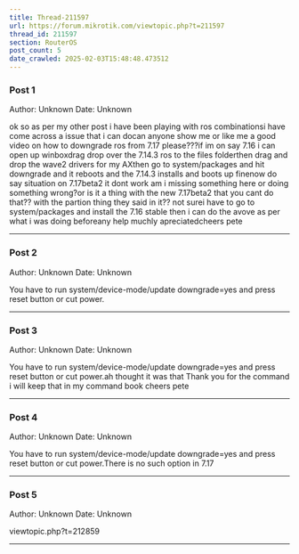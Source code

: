 ```yaml
---
title: Thread-211597
url: https://forum.mikrotik.com/viewtopic.php?t=211597
thread_id: 211597
section: RouterOS
post_count: 5
date_crawled: 2025-02-03T15:48:48.473512
---
```


### Post 1
Author: Unknown
Date: Unknown

ok so as per my other post i have been playing with ros combinationsi have come across a issue that i can docan anyone show me or like me a good video on how to downgrade ros from 7.17 please???if im on say 7.16 i can open up winboxdrag drop over the 7.14.3 ros to the files folderthen drag and drop the wave2 drivers for my AXthen go to system/packages and hit downgrade and it reboots and the 7.14.3 installs and boots up finenow do say situation on 7.17beta2 it dont work am i missing something here or doing something wrong?or is it a thing with the new 7.17beta2 that you cant do that?? with the partion thing they said in it?? not surei have to go to system/packages and install the 7.16 stable then i can do the avove as per what i was doing beforeany help muchly apreciatedcheers pete

---
### Post 2
Author: Unknown
Date: Unknown

You have to run system/device-mode/update downgrade=yes and press reset button or cut power.

---
### Post 3
Author: Unknown
Date: Unknown

You have to run system/device-mode/update downgrade=yes and press reset button or cut power.ah thought it was that Thank you for the command i will keep that in my command book cheers pete

---
### Post 4
Author: Unknown
Date: Unknown

You have to run system/device-mode/update downgrade=yes and press reset button or cut power.There is no such option in 7.17

---
### Post 5
Author: Unknown
Date: Unknown

viewtopic.php?t=212859

---
